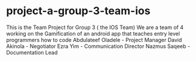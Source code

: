 # project-a-group-3-team-ios

This is the Team Project for Group 3 ( the IOS Team)
We are a team of 4 working on the Gamification of an android app that teaches entry level programmers how to code 
Abdulateef Oladele - Project Manager 
David Akinola    - Negotiator 
Ezra Yim    - Communication Director
Nazmus Saqeeb - Documentation Lead

